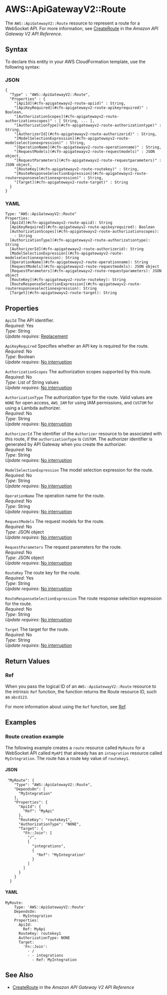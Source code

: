 # AWS::ApiGatewayV2::Route<a name="aws-resource-apigatewayv2-route"></a>

The `AWS::ApiGatewayV2::Route` resource to represent a route for a WebSocket API\. For more information, see [CreateRoute](https://docs.aws.amazon.com//apigatewayv2/latest/api-reference/apis-apiid-routes.html#CreateRoute) in the *Amazon API Gateway V2 API Reference*\. 

## Syntax<a name="aws-resource-apigatewayv2-route-syntax"></a>

To declare this entity in your AWS CloudFormation template, use the following syntax:

### JSON<a name="aws-resource-apigatewayv2-route-syntax.json"></a>

```
{
  "Type" : "AWS::ApiGatewayV2::Route",
  "Properties" : {
    "[ApiId](#cfn-apigatewayv2-route-apiid)" : String,
    "[ApiKeyRequired](#cfn-apigatewayv2-route-apikeyrequired)" : Boolean,
    "[AuthorizationScopes](#cfn-apigatewayv2-route-authorizationscopes)" : [ String, ... ],
    "[AuthorizationType](#cfn-apigatewayv2-route-authorizationtype)" : String,
    "[AuthorizerId](#cfn-apigatewayv2-route-authorizerid)" : String,
    "[ModelSelectionExpression](#cfn-apigatewayv2-route-modelselectionexpression)" : String,
    "[OperationName](#cfn-apigatewayv2-route-operationname)" : String,
    "[RequestModels](#cfn-apigatewayv2-route-requestmodels)" : JSON object,
    "[RequestParameters](#cfn-apigatewayv2-route-requestparameters)" : JSON object,
    "[RouteKey](#cfn-apigatewayv2-route-routekey)" : String,
    "[RouteResponseSelectionExpression](#cfn-apigatewayv2-route-routeresponseselectionexpression)" : String,
    "[Target](#cfn-apigatewayv2-route-target)" : String
  }
}
```

### YAML<a name="aws-resource-apigatewayv2-route-syntax.yaml"></a>

```
Type: "AWS::ApiGatewayV2::Route"
Properties:
  [ApiId](#cfn-apigatewayv2-route-apiid): String
  [ApiKeyRequired](#cfn-apigatewayv2-route-apikeyrequired): Boolean
  [AuthorizationScopes](#cfn-apigatewayv2-route-authorizationscopes): 
    - String
  [AuthorizationType](#cfn-apigatewayv2-route-authorizationtype): String
  [AuthorizerId](#cfn-apigatewayv2-route-authorizerid): String
  [ModelSelectionExpression](#cfn-apigatewayv2-route-modelselectionexpression): String
  [OperationName](#cfn-apigatewayv2-route-operationname): String
  [RequestModels](#cfn-apigatewayv2-route-requestmodels): JSON object
  [RequestParameters](#cfn-apigatewayv2-route-requestparameters): JSON object
  [RouteKey](#cfn-apigatewayv2-route-routekey): String
  [RouteResponseSelectionExpression](#cfn-apigatewayv2-route-routeresponseselectionexpression): String
  [Target](#cfn-apigatewayv2-route-target): String
```

## Properties<a name="aws-resource-apigatewayv2-route-properties"></a>

`ApiId`  <a name="cfn-apigatewayv2-route-apiid"></a>
The API identifier\.  
 *Required*: Yes  
 *Type*: String  
 *Update requires*: [Replacement](using-cfn-updating-stacks-update-behaviors.md#update-replacement) 

`ApiKeyRequired`  <a name="cfn-apigatewayv2-route-apikeyrequired"></a>
Specifies whether an API key is required for the route\.  
 *Required*: No  
 *Type*: Boolean  
 *Update requires*: [No interruption](using-cfn-updating-stacks-update-behaviors.md#update-no-interrupt) 

`AuthorizationScopes`  <a name="cfn-apigatewayv2-route-authorizationscopes"></a>
The authorization scopes supported by this route\.   
 *Required*: No  
 *Type*: List of String values  
 *Update requires*: [No interruption](using-cfn-updating-stacks-update-behaviors.md#update-no-interrupt) 

`AuthorizationType`  <a name="cfn-apigatewayv2-route-authorizationtype"></a>
The authorization type for the route\. Valid values are `NONE` for open access, `AWS_IAM` for using IAM permissions, and `CUSTOM` for using a Lambda authorizer\.   
 *Required*: No  
 *Type*: String  
 *Update requires*: [No interruption](using-cfn-updating-stacks-update-behaviors.md#update-no-interrupt) 

`AuthorizerId`  <a name="cfn-apigatewayv2-route-authorizerid"></a>
The identifier of the `Authorizer` resource to be associated with this route, if the `authorizationType` is `CUSTOM`\. The authorizer identifier is generated by API Gateway when you create the authorizer\.  
 *Required*: No  
 *Type*: String  
 *Update requires*: [No interruption](using-cfn-updating-stacks-update-behaviors.md#update-no-interrupt) 

`ModelSelectionExpression`  <a name="cfn-apigatewayv2-route-modelselectionexpression"></a>
The model selection expression for the route\.  
 *Required*: No  
 *Type*: String  
 *Update requires*: [No interruption](using-cfn-updating-stacks-update-behaviors.md#update-no-interrupt) 

`OperationName`  <a name="cfn-apigatewayv2-route-operationname"></a>
The operation name for the route\.  
 *Required*: No  
 *Type*: String  
 *Update requires*: [No interruption](using-cfn-updating-stacks-update-behaviors.md#update-no-interrupt) 

`RequestModels`  <a name="cfn-apigatewayv2-route-requestmodels"></a>
The request models for the route\.  
 *Required*: No  
 *Type*: JSON object  
 *Update requires*: [No interruption](using-cfn-updating-stacks-update-behaviors.md#update-no-interrupt) 

`RequestParameters`  <a name="cfn-apigatewayv2-route-requestparameters"></a>
The request parameters for the route\.  
 *Required*: No  
 *Type*: JSON object  
 *Update requires*: [No interruption](using-cfn-updating-stacks-update-behaviors.md#update-no-interrupt) 

`RouteKey`  <a name="cfn-apigatewayv2-route-routekey"></a>
The route key for the route\.  
 *Required*: Yes  
 *Type*: String  
 *Update requires*: [No interruption](using-cfn-updating-stacks-update-behaviors.md#update-no-interrupt) 

`RouteResponseSelectionExpression`  <a name="cfn-apigatewayv2-route-routeresponseselectionexpression"></a>
The route response selection expression for the route\.  
 *Required*: No  
 *Type*: String  
 *Update requires*: [No interruption](using-cfn-updating-stacks-update-behaviors.md#update-no-interrupt) 

`Target`  <a name="cfn-apigatewayv2-route-target"></a>
The target for the route\.  
 *Required*: No  
 *Type*: String  
 *Update requires*: [No interruption](using-cfn-updating-stacks-update-behaviors.md#update-no-interrupt) 

## Return Values<a name="aws-resource-apigatewayv2-route-returnvalues"></a>

### Ref<a name="aws-resource-apigatewayv2-route-ref"></a>

When you pass the logical ID of an `AWS::ApiGatewayV2::Route` resource to the intrinsic `Ref` function, the function returns the Route resource ID, such as `abcd123`\. 

For more information about using the `Ref` function, see [Ref](intrinsic-function-reference-ref.md)\. 

## Examples<a name="aws-resource-apigatewayv2-route-examples"></a>

### Route creation example<a name="aws-resource-apigatewayv2-route-example1"></a>

The following example creates a `route` resource called `MyRoute` for a WebSocket API called `MyAPI` that already has an `integration` resource called `MyIntegration`\. The route has a route key value of `routekey1`\.

#### JSON<a name="aws-resource-apigatewayv2-route-example1.json"></a>

```
 "MyRoute": {
    "Type": "AWS::ApiGatewayV2::Route",
    "DependsOn": [
      "MyIntegration"
    ],
    "Properties": {
      "ApiId": {
        "Ref": "MyApi"
      },
      "RouteKey": "routekey1",
      "AuthorizationType": "NONE",
      "Target": {
        "Fn::Join": [
          "/",
          [
            "integrations",
            {
              "Ref": "MyIntegration"
            }
          ]
        ]
      }
    }
  }
```

#### YAML<a name="aws-resource-apigatewayv2-route-example1.yaml"></a>

```
MyRoute:
    Type: 'AWS::ApiGatewayV2::Route'
    DependsOn:
      - MyIntegration
    Properties:
      ApiId:
        Ref: MyApi
      RouteKey: routekey1
      AuthorizationType: NONE
      Target:
        'Fn::Join':
          - /
          - - integrations
            - Ref: MyIntegration
```

## See Also<a name="aws-resource-apigatewayv2-route-seealso"></a>
+  [CreateRoute](https://docs.aws.amazon.com//apigatewayv2/latest/api-reference/apis-apiid-routes.html#CreateRoute) in the *Amazon API Gateway V2 API Reference* 